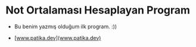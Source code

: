 # Not Ortalaması Hesaplayan Program

* Bu benim yazmış olduğum ilk program. :))

* [www.patika.dev](www.patika.dev)
